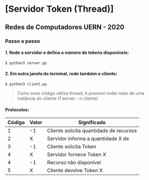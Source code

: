 # [Servidor Token (Thread)]
## Redes de Computadores UERN - 2020

### Passo a passo

#### 1. Rode o servidor e defina o número de tokens disponíveis:
```console
$ python3 server.py
```
#### 2. Em outra janela do terminal, rode também o cliente:
```console
$ python3 client.py
```
> Como esse código utiliza thread, é possível rodar mais de uma instância do cliente (1 server - n clients)

#### Protocolos:

| Código | Valor | Significado                             
|--------|-------|-----------------------------------------|
| 1      | -1    | Cliente solicita quantidade de recursos |
| 2      | X     | Servidor informa a quantidade X de      |
| 3      | -1    | Cliente solicita Token                  |
| 4      | X     | Servidor fornece Token X                |
| 4      | -1    | Recurso não disponível                  |
| 5      | X     | Cliente devolve Token X                 |

